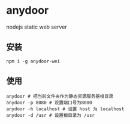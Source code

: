 # anydoor

nodejs static web server

## 安装

```
npm i -g anydoor-wei
```

## 使用

```
anydoor # 把当前文件夹作为静态资源服务器根目录
anydoor -p 8080 # 设置端口号为8080
anydoor -h localhost # 设置 host 为 localhost
anydoor -d /usr # 设置根目录为 /usr
```
